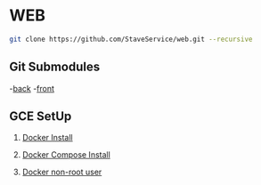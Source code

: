 # WEB

```sh
git clone https://github.com/StaveService/web.git --recursive
```

## Git Submodules

-[back](https://github.com/StaveService/back)
-[front](https://github.com/StaveService/front)

## GCE SetUp

1. [Docker Install](https://docs.docker.com/engine/install/debian/)

2. [Docker Compose Install](https://docs.docker.com/compose/install/)

3. [Docker non-root user](https://docs.docker.com/engine/install/linux-postinstall/)
